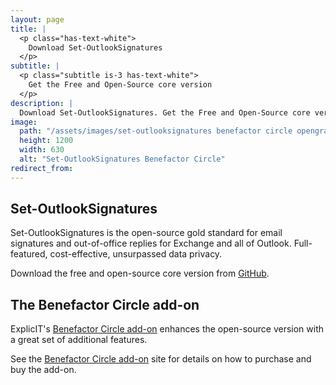 ```yaml
---
layout: page
title: |
  <p class="has-text-white">
    Download Set-OutlookSignatures
  </p>
subtitle: |
  <p class="subtitle is-3 has-text-white">
    Get the Free and Open-Source core version
  </p>
description: |
  Download Set-OutlookSignatures. Get the Free and Open-Source core version. GitHub. FOSS.
image:
  path: "/assets/images/set-outlooksignatures benefactor circle opengraph1200x630.png"
  height: 1200
  width: 630
  alt: "Set-OutlookSignatures Benefactor Circle"
redirect_from:
---
```


## Set-OutlookSignatures
Set-OutlookSignatures is the open-source gold standard for email signatures and out-of-office replies for Exchange and all of Outlook. Full-featured, cost-effective, unsurpassed data privacy.

Download the free and open-source core version from <a href="https://github.com/Set-OutlookSignatures/Set-OutlookSignatures" target="_blank">GitHub</a>.


## The Benefactor Circle add-on
ExplicIT's [Benefactor Circle add-on](benefactorcircle.md) enhances the open-source version with a great set of additional features.

See the [Benefactor Circle add-on](benefactorcircle.md) site for details on how to purchase and buy the add-on.


<p>&nbsp;</p>
<p>&nbsp;</p>
<p>&nbsp;</p>
<p>&nbsp;</p>
<p>&nbsp;</p>
<p>&nbsp;</p>
<p>&nbsp;</p>
<p>&nbsp;</p>
<p>&nbsp;</p>
<p>&nbsp;</p>
